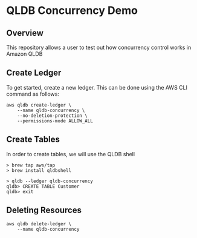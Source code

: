 # QLDB Concurrency Demo

## Overview

This repository allows a user to test out how concurrency control works in Amazon QLDB

## Create Ledger

To get started, create a new ledger. This can be done using the AWS CLI command as follows:

```shell
aws qldb create-ledger \
    --name qldb-concurrency \
    --no-deletion-protection \
    --permissions-mode ALLOW_ALL
```

## Create Tables

In order to create tables, we will use the QLDB shell

```shell
> brew tap aws/tap
> brew install qldbshell
```

```shell
> qldb --ledger qldb-concurrency
qldb> CREATE TABLE Customer
qldb> exit
```


## Deleting Resources

```shell
aws qldb delete-ledger \
    --name qldb-concurrency
```
